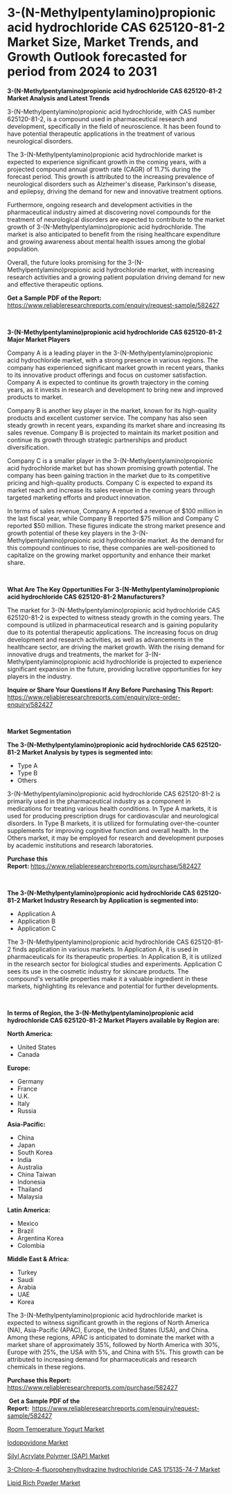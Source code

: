 <p><h1>3-(N-Methylpentylamino)propionic acid hydrochloride CAS 625120-81-2 Market Size, Market Trends, and Growth Outlook forecasted for period from 2024 to 2031</h1></p><p><strong>3-(N-Methylpentylamino)propionic acid hydrochloride CAS 625120-81-2 Market Analysis and Latest Trends</strong></p>
<p><p>3-(N-Methylpentylamino)propionic acid hydrochloride, with CAS number 625120-81-2, is a compound used in pharmaceutical research and development, specifically in the field of neuroscience. It has been found to have potential therapeutic applications in the treatment of various neurological disorders.</p><p>The 3-(N-Methylpentylamino)propionic acid hydrochloride market is expected to experience significant growth in the coming years, with a projected compound annual growth rate (CAGR) of 11.7% during the forecast period. This growth is attributed to the increasing prevalence of neurological disorders such as Alzheimer's disease, Parkinson's disease, and epilepsy, driving the demand for new and innovative treatment options.</p><p>Furthermore, ongoing research and development activities in the pharmaceutical industry aimed at discovering novel compounds for the treatment of neurological disorders are expected to contribute to the market growth of 3-(N-Methylpentylamino)propionic acid hydrochloride. The market is also anticipated to benefit from the rising healthcare expenditure and growing awareness about mental health issues among the global population.</p><p>Overall, the future looks promising for the 3-(N-Methylpentylamino)propionic acid hydrochloride market, with increasing research activities and a growing patient population driving demand for new and effective therapeutic options.</p></p>
<p><strong>Get a Sample PDF of the Report:&nbsp;</strong> <a href="https://www.reliableresearchreports.com/enquiry/request-sample/582427">https://www.reliableresearchreports.com/enquiry/request-sample/582427</a></p>
<p>&nbsp;</p>
<p><strong>3-(N-Methylpentylamino)propionic acid hydrochloride CAS 625120-81-2 Major Market Players</strong></p>
<p><p>Company A is a leading player in the 3-(N-Methylpentylamino)propionic acid hydrochloride market, with a strong presence in various regions. The company has experienced significant market growth in recent years, thanks to its innovative product offerings and focus on customer satisfaction. Company A is expected to continue its growth trajectory in the coming years, as it invests in research and development to bring new and improved products to market.</p><p>Company B is another key player in the market, known for its high-quality products and excellent customer service. The company has also seen steady growth in recent years, expanding its market share and increasing its sales revenue. Company B is projected to maintain its market position and continue its growth through strategic partnerships and product diversification.</p><p>Company C is a smaller player in the 3-(N-Methylpentylamino)propionic acid hydrochloride market but has shown promising growth potential. The company has been gaining traction in the market due to its competitive pricing and high-quality products. Company C is expected to expand its market reach and increase its sales revenue in the coming years through targeted marketing efforts and product innovation.</p><p>In terms of sales revenue, Company A reported a revenue of $100 million in the last fiscal year, while Company B reported $75 million and Company C reported $50 million. These figures indicate the strong market presence and growth potential of these key players in the 3-(N-Methylpentylamino)propionic acid hydrochloride market. As the demand for this compound continues to rise, these companies are well-positioned to capitalize on the growing market opportunity and enhance their market share.</p></p>
<p>&nbsp;</p>
<p><strong>What Are The Key Opportunities For 3-(N-Methylpentylamino)propionic acid hydrochloride CAS 625120-81-2 Manufacturers?</strong></p>
<p><p>The market for 3-(N-Methylpentylamino)propionic acid hydrochloride CAS 625120-81-2 is expected to witness steady growth in the coming years. The compound is utilized in pharmaceutical research and is gaining popularity due to its potential therapeutic applications. The increasing focus on drug development and research activities, as well as advancements in the healthcare sector, are driving the market growth. With the rising demand for innovative drugs and treatments, the market for 3-(N-Methylpentylamino)propionic acid hydrochloride is projected to experience significant expansion in the future, providing lucrative opportunities for key players in the industry.</p></p>
<p><strong>Inquire or Share Your Questions If Any Before Purchasing This Report:</strong> <a href="https://www.reliableresearchreports.com/enquiry/pre-order-enquiry/582427">https://www.reliableresearchreports.com/enquiry/pre-order-enquiry/582427</a></p>
<p>&nbsp;</p>
<p><strong>Market Segmentation</strong></p>
<p><strong>The 3-(N-Methylpentylamino)propionic acid hydrochloride CAS 625120-81-2 Market Analysis by types is segmented into:</strong></p>
<p><ul><li>Type A</li><li>Type B</li><li>Others</li></ul></p>
<p><p>3-(N-Methylpentylamino)propionic acid hydrochloride CAS 625120-81-2 is primarily used in the pharmaceutical industry as a component in medications for treating various health conditions. In Type A markets, it is used for producing prescription drugs for cardiovascular and neurological disorders. In Type B markets, it is utilized for formulating over-the-counter supplements for improving cognitive function and overall health. In the Others market, it may be employed for research and development purposes by academic institutions and research laboratories.</p></p>
<p><strong>Purchase this Report:&nbsp;</strong><a href="https://www.reliableresearchreports.com/purchase/582427">https://www.reliableresearchreports.com/purchase/582427</a></p>
<p>&nbsp;</p>
<p><strong>The 3-(N-Methylpentylamino)propionic acid hydrochloride CAS 625120-81-2 Market Industry Research by Application is segmented into:</strong></p>
<p><ul><li>Application A</li><li>Application B</li><li>Application C</li></ul></p>
<p><p>The 3-(N-Methylpentylamino)propionic acid hydrochloride CAS 625120-81-2 finds application in various markets. In Application A, it is used in pharmaceuticals for its therapeutic properties. In Application B, it is utilized in the research sector for biological studies and experiments. Application C sees its use in the cosmetic industry for skincare products. The compound's versatile properties make it a valuable ingredient in these markets, highlighting its relevance and potential for further developments.</p></p>
<p>&nbsp;</p>
<p><strong>In terms of Region, the 3-(N-Methylpentylamino)propionic acid hydrochloride CAS 625120-81-2 Market Players available by Region are:</strong></p>
<p>
    <p> <strong> North America: </strong>
        <ul>
            <li>United States</li>
            <li>Canada</li>
        </ul>
        </p> 
    <p> <strong> Europe: </strong>
        <ul>
            <li>Germany</li>
            <li>France</li>
            <li>U.K.</li>
            <li>Italy</li>
            <li>Russia</li>
        </ul>
        </p> 
    <p> <strong> Asia-Pacific: </strong>
        <ul>
            <li>China</li>
            <li>Japan</li>
            <li>South Korea</li>
            <li>India</li>
            <li>Australia</li>
            <li>China Taiwan</li>
            <li>Indonesia</li>
            <li>Thailand</li>
            <li>Malaysia</li>
        </ul>
        </p> 
    <p> <strong> Latin America: </strong>
        <ul>
            <li>Mexico</li>
            <li>Brazil</li>
            <li>Argentina Korea</li>
            <li>Colombia</li>
        </ul>
        </p> 
    <p> <strong> Middle East & Africa: </strong>
        <ul>
            <li>Turkey</li>
            <li>Saudi</li>
            <li>Arabia</li>
            <li>UAE</li>
            <li>Korea</li>
        </ul>
    </p>
    </p>
<p><p>The 3-(N-Methylpentylamino)propionic acid hydrochloride market is expected to witness significant growth in the regions of North America (NA), Asia-Pacific (APAC), Europe, the United States (USA), and China. Among these regions, APAC is anticipated to dominate the market with a market share of approximately 35%, followed by North America with 30%, Europe with 25%, the USA with 5%, and China with 5%. This growth can be attributed to increasing demand for pharmaceuticals and research chemicals in these regions.</p></p>
<p><strong>Purchase this Report: </strong><a href="https://www.reliableresearchreports.com/purchase/582427">https://www.reliableresearchreports.com/purchase/582427</a></p>
<p>&nbsp;<strong>Get a Sample PDF of the Report:&nbsp;&nbsp;</strong><a href="https://www.reliableresearchreports.com/enquiry/request-sample/582427">https://www.reliableresearchreports.com/enquiry/request-sample/582427</a></p>
<p><strong></strong></p>
<p><p><a href="https://github.com/nathandecarvalho/Market-Research-Report-List-2/blob/main/room-temperature-yogurt-market.md">Room Temperature Yogurt Market</a></p><p><a href="https://github.com/gdfhhhj/Market-Research-Report-List-3/blob/main/iodopovidone-market.md">Iodopovidone Market</a></p><p><a href="https://github.com/julyju69/Market-Research-Report-List-2/blob/main/silyl-acrylate-polymer-sap-market.md">Silyl Acrylate Polymer (SAP) Market</a></p><p><a href="https://github.com/kufem1/Market-Research-Report-List-1/blob/main/3-chloro-4-fluorophenylhydrazine-hydrochloride-cas-175135-74-7-market.md">3-Chloro-4-fluorophenylhydrazine hydrochloride CAS 175135-74-7 Market</a></p><p><a href="https://github.com/kosella/Market-Research-Report-List-2/blob/main/lipid-rich-powder-market.md">Lipid Rich Powder Market</a></p></p>